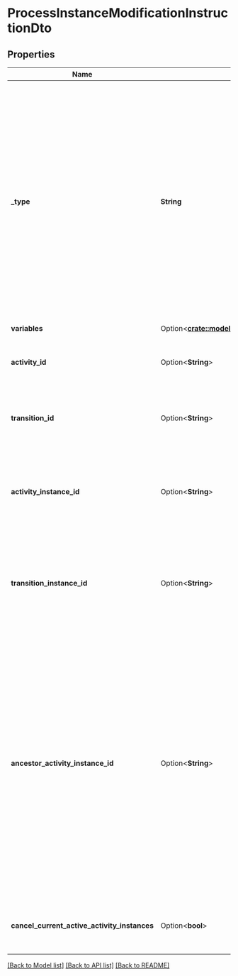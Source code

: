 # ProcessInstanceModificationInstructionDto

## Properties

Name | Type | Description | Notes
------------ | ------------- | ------------- | -------------
**_type** | **String** | **Mandatory**. One of the following values: `cancel`, `startBeforeActivity`, `startAfterActivity`, `startTransition`.  * A cancel instruction requests cancellation of a single activity instance or all instances of one activity. * A startBeforeActivity instruction requests to enter a given activity. * A startAfterActivity instruction requests to execute the single outgoing sequence flow of a given activity. * A startTransition instruction requests to execute a specific sequence flow. | 
**variables** | Option<[**crate::models::TriggerVariableValueDto**](TriggerVariableValueDto.md)> |  | [optional]
**activity_id** | Option<**String**> | Can be used with instructions of types `startTransition`. Specifies the sequence flow to start. | [optional]
**transition_id** | Option<**String**> | Can be used with instructions of types `startTransition`. Specifies the sequence flow to start. | [optional]
**activity_instance_id** | Option<**String**> | Can be used with instructions of type `cancel`. Specifies the activity instance to cancel. Valid values are the activity instance IDs supplied by the [Get Activity Instance request](https://docs.camunda.org/manual/7.14/reference/rest/process-instance/get-activity-instances/). | [optional]
**transition_instance_id** | Option<**String**> | Can be used with instructions of type `cancel`. Specifies the transition instance to cancel. Valid values are the transition instance IDs supplied by the [Get Activity Instance request](https://docs.camunda.org/manual/7.14/reference/rest/process-instance/get-activity-instances/). | [optional]
**ancestor_activity_instance_id** | Option<**String**> | Can be used with instructions of type `startBeforeActivity`, `startAfterActivity`, and `startTransition`. Valid values are the activity instance IDs supplied by the Get Activity Instance request. If there are multiple parent activity instances of the targeted activity, this specifies the ancestor scope in which hierarchy the activity/transition is to be instantiated.  Example: When there are two instances of a subprocess and an activity contained in the subprocess is to be started, this parameter allows to specifiy under which subprocess instance the activity should be started. | [optional]
**cancel_current_active_activity_instances** | Option<**bool**> | Can be used with instructions of type cancel. Prevents the deletion of new created activity instances. | [optional]

[[Back to Model list]](../README.md#documentation-for-models) [[Back to API list]](../README.md#documentation-for-api-endpoints) [[Back to README]](../README.md)


